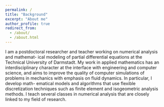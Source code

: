 ```yaml
---
permalink: /
title: "Background"
excerpt: "About me"
author_profile: true
redirect_from: 
  - /about/
  - /about.html
---
```


I am a postdoctoral researcher and teacher working on numerical analysis and mathemat-
ical modeling of partial differential equations at the Technical University of Darmstadt.
My work in applied mathematics has an interdisciplinary character at the interface with
engineering and computer science, and aims to improve the quality of computer simulations
of problems in mechanics with emphasis on fluid dynamics. In particular, I develop math-
ematical models and algorithms that use flexible discretization techniques such as finite
element and isogeometric analysis methods. I teach several classes in numerical analysis
that are closely linked to my field of research.
